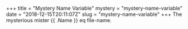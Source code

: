 +++
title = "Mystery Name Variable"
mystery = "mystery-name-variable"
date = "2018-12-15T20:11:07Z"
slug = "mystery-name-variable"
+++
The mysterious mister {{ .Name }} eq file-name.

